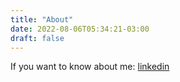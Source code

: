 ```yaml
---
title: "About"
date: 2022-08-06T05:34:21-03:00
draft: false
---
```


If you want to know about me:
[linkedin](https://www.linkedin.com/in/peter-admilson-ramaldes-530bb5114/)

